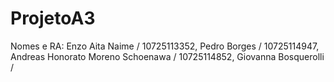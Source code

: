# ProjetoA3

Nomes e RA:
Enzo Aita Naime / 10725113352,
Pedro Borges / 10725114947,
Andreas Honorato Moreno Schoenawa / 10725114852,
Giovanna Bosquerolli / 

